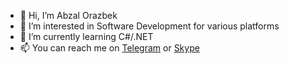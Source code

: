 - 👋 Hi, I’m Abzal Orazbek
- 👀 I’m interested in Software Development for various platforms
- 🌱 I’m currently learning C#/.NET
- 📫 You can reach me on [Telegram](https://t.me/abzal_orazbek) or [Skype](https://join.skype.com/invite/zeSiLfNWJAsJ)
